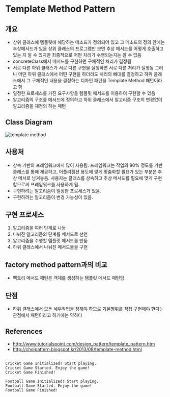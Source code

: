 # Template Method Pattern

## 개요
- 상위 클래스에 템플릿에 해당하는 메소드가 정의되어 있고 그 메소드의 정의 안에는 추상메서드가 있음
상위 클래스의 프로그램만 보면 추상 메서드를 어떻게 호출하고 있는 지 알 수 있지만 최종적으로 어떤 처리가 수행되는지는 알 수 없음
- concreteClass에서 메서드를 구현하면 구체적인 처리가 결정됨
- 서로 다른 하위 클래스가 서로 다른 구현을 실행하면 서로 다른 처리가 실행됨 그러나 어떤 하위 클래스에서 어떤 구현을 하더라도 처리의 뼈대를 결정하고 하위 클래스에서 그 구체적인 내용을 결정하는 디자인 패턴을 Template Method 패턴이라고 함
- 일정한 프로세스를 가진 요구사항을 템플릿 페서드를 이용하여 구현할 수 있음
- 알고리즘의 구조를 메서드에 정의하고 하위 클래스에서 알고리즘 구조의 변경없이 알고리즘을 재정의 하는 패턴

## Class Diagram
![template method](http://www.tutorialspoint.com/design_pattern/images/template_pattern_uml_diagram.jpg)


## 사용처
- 상속 기반의 프레임워크에서 많이 사용됨. 프레임워크는 작업의 90% 정도를 기반 클래스를 통해 제공하고, 어플리켕션 용도에 맞게 맞춤화할 필요가 있는 부분은 추상 메서로 남겨놓음. 사용자는 클래스를 상속하고 추상 메서드를 필요에 맞게 구현함으로써 프레임워크를 사용하게 됨.
- 구현하려는 알고리즘이 일정한 프로세스가 있음.
- 구현하려는 알고리즘이 변경 가능성이 있음.

## 구현 프로세스
1. 알고리즘을 여러 단계로 나눔
2. 나눠진 알고리즘의 단계를 메서드로 선언
3. 알고리즘을 수행할 템플릿 메서드를 만듦
4. 하위 클래스에서 나눠진 메서드들을 구현

## factory method pattern과의 비교
- 팩토리 메서드 패턴은 객체를 생성하는 템플릿 메서드 패턴임

## 단점
- 하위 클래스에서 모든 세부작업을 정해야 하므로 기본행위를 직접 구현해야 한다는 관점에서 패턴이라고 하기에는 약하다

## References
- http://www.tutorialspoint.com/design_pattern/template_pattern.htm
- http://choipattern.blogspot.kr/2013/08/template-method.html


##

```
Cricket Game Initialized! Start playing.
Cricket Game Started. Enjoy the game!
Cricket Game Finished!

Football Game Initialized! Start playing.
Football Game Started. Enjoy the game!
Football Game Finished!
```

